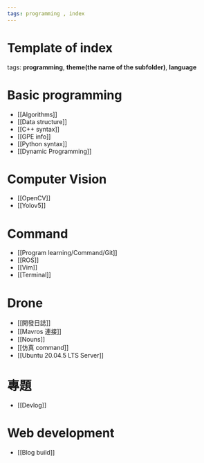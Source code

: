 ```yaml
---
tags: programming , index
---
```


# Template of index

tags:   __programming__, __theme(the name of the subfolder)__, __language__

# Basic programming
- [[Algorithms]]
- [[Data structure]]
- [[C++ syntax]]
- [[GPE info]]
- [[Python syntax]]
- [[Dynamic Programming]]

# Computer Vision
- [[OpenCV]]
- [[Yolov5]]

# Command
- [[Program learning/Command/Git]]
- [[ROS]]
- [[Vim]]
- [[Terminal]]

# Drone
- [[開發日誌]]
- [[Mavros 連接]]
- [[Nouns]]
- [[仿真 command]]
- [[Ubuntu 20.04.5 LTS Server]]

# 專題
- [[Devlog]]

# Web development
- [[Blog build]]